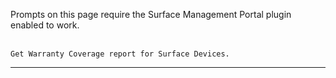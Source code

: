 Prompts on this page require the Surface Management Portal plugin enabled to work.
<br><br>
```
Get Warranty Coverage report for Surface Devices.
```
---
